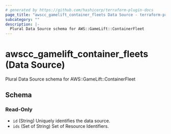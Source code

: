 ```yaml
---
# generated by https://github.com/hashicorp/terraform-plugin-docs
page_title: "awscc_gamelift_container_fleets Data Source - terraform-provider-awscc"
subcategory: ""
description: |-
  Plural Data Source schema for AWS::GameLift::ContainerFleet
---
```


# awscc_gamelift_container_fleets (Data Source)

Plural Data Source schema for AWS::GameLift::ContainerFleet



<!-- schema generated by tfplugindocs -->
## Schema

### Read-Only

- `id` (String) Uniquely identifies the data source.
- `ids` (Set of String) Set of Resource Identifiers.
